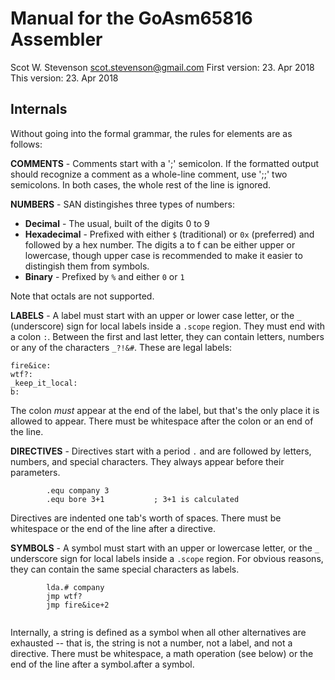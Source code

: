 # Manual for the GoAsm65816 Assembler
Scot W. Stevenson <scot.stevenson@gmail.com>
First version: 23. Apr 2018
This version: 23. Apr 2018






## Internals

Without going into the formal grammar, the rules for elements are as follows:

**COMMENTS** - Comments start with a ';' semicolon. If the formatted output
should recognize a comment as a whole-line comment, use ';;' two semicolons. In
both cases, the whole rest of the line is ignored.

**NUMBERS** - SAN distingishes three types of numbers:

- **Decimal** - The usual, built of the digits 0 to 9
- **Hexadecimal** - Prefixed with either `$` (traditional) or `0x` (preferred)
  and followed by a hex number. The digits a to f can be either upper or
  lowercase, though upper case is recommended to make it easier to distingish
  them from symbols.
- **Binary** - Prefixed by `%` and either `0` or `1`

Note that octals are not supported.


**LABELS** - A label must start with an upper or lower case letter, or the `_`
(underscore) sign for local labels inside a `.scope` region. They must end with
a colon `:`. Between the first and last letter, they can contain letters,
numbers or any of the characters `_?!&#`. These are legal labels:
```
fire&ice:
wtf?:
_keep_it_local:
b:
```
The colon *must* appear at the end of the label, but that's the only place it is
allowed to appear. There must be whitespace after the colon or an end of the
line.

**DIRECTIVES** - Directives start with a period `.` and are followed by letters,
numbers, and special characters. They always appear before their parameters.

```
        .equ company 3
        .equ bore 3+1           ; 3+1 is calculated
```

Directives are indented one tab's worth of spaces. There must be whitespace or
the end of the line after a directive.

**SYMBOLS** - A symbol must start with an upper or lowercase letter, or the `_`
underscore sign for local labels inside a `.scope` region. For obvious reasons,
they can contain the same special characters as labels.

```
        lda.# company
        jmp wtf?
        jmp fire&ice+2
        
```
Internally, a string is defined as a symbol when all other
alternatives are exhausted -- that is, the string is not a number, not a label,
and not a directive. There must be whitespace, a math operation (see below) 
or the end of the line after a symbol.after a symbol.


```
```
